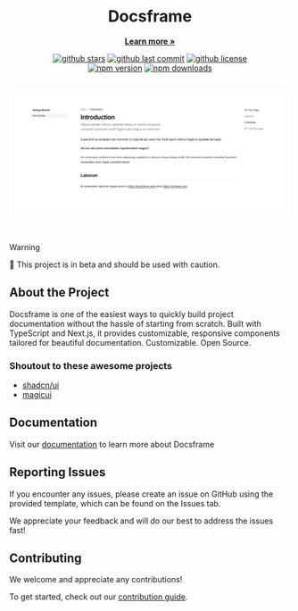 <h1 align="center">
Docsframe
<br>
</h1>
<p align="center">
<a href="https://docsframe.work"><strong>Learn more »</strong></a>
</p>

<div align="center">
    <a href="https://github.com/skredev/docsframe/stargazers"><img src="https://img.shields.io/github/stars/skredev/docsframe?logo=github&style=flat" alt="github stars" /></a>
    <a href="https://github.com/skredev/docsframe"><img src="https://img.shields.io/github/last-commit/skredev/docsframe/main?logo=git&logoColor=white&style=flat" alt="github last commit" /></a>
    <a href="https://github.com/skredev/docsframe/blob/main/LICENSE"><img src="https://img.shields.io/github/license/skredev/docsframe?logoColor=white&style=flat" alt="github license" /></a>
</div>

<div align="center">
    <a href="https://www.npmjs.com/package/docsframe"><img src="https://img.shields.io/npm/v/docsframe?maxAge=3600" alt="npm version" /></a>
    <a href="https://www.npmjs.com/package/docsframe"><img src="https://img.shields.io/npm/dt/docsframe?maxAge=3600" alt="npm downloads" /></a>
</div>

<br>

![hero](https://github.com/skredev/docsframe/blob/main/public/preview_light.png)

<br>

> [!WARNING]
> 🚧 This project is in beta and should be used with caution.

## About the Project

Docsframe is one of the easiest ways to quickly build project documentation without the hassle of starting from scratch. Built with TypeScript and Next.js, it provides customizable, responsive components tailored for beautiful documentation. Customizable. Open Source.

### Shoutout to these awesome projects

- [shadcn/ui](https://ui.shadcn.com)
- [magicui](https://magicui.design/)

## Documentation

Visit our [documentation](https://docsframe.work/docs) to learn more about Docsframe

## Reporting Issues

If you encounter any issues, please create an issue on GitHub using the provided template, which can be found on the Issues tab.

We appreciate your feedback and will do our best to address the issues fast!

## Contributing

We welcome and appreciate any contributions!

To get started, check out our [contribution guide](https://github.com/skredev/docsframe/blob/main/CONTRIBUTING.md).
